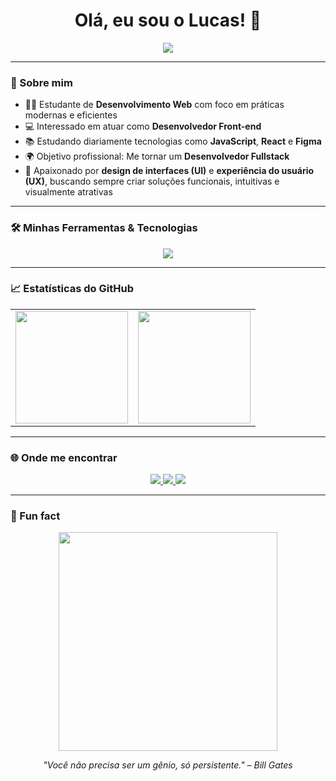 <h1 align="center">Olá, eu sou o Lucas! 👋</h1>

<p align="center">
  <img src="https://readme-typing-svg.herokuapp.com?font=Fira+Code&size=22&pause=1000&color=00BFFF&center=true&vCenter=true&width=1100&lines=Especialista+em+Front-end+💻+e+Back-end+⚙️;Apaixonado+por+tecnologias+como+UX%2FUI+🎨;Comprometido+com+soluções+criativas+✨+e+eficientes+⚡;Meu+objetivo+é+criar+soluções+completas+e+lógicas+⚡,Unindo+design+🎨+com+desenvolvimento+web+🧠" />
</p>

---

### 💼 Sobre mim

- 👨‍🎓 Estudante de **Desenvolvimento Web** com foco em práticas modernas e eficientes  
- 💻 Interessado em atuar como **Desenvolvedor Front-end**  
- 📚 Estudando diariamente tecnologias como **JavaScript**, **React** e **Figma**  
- 🌍 Objetivo profissional: Me tornar um **Desenvolvedor Fullstack**  
- 🎨 Apaixonado por **design de interfaces (UI)** e **experiência do usuário (UX)**, buscando sempre criar soluções funcionais, intuitivas e visualmente atrativas  

---

### 🛠️ Minhas Ferramentas & Tecnologias

<p align="center">
  <img src="https://skillicons.dev/icons?i=html,css,js,react,figma,git,vscode" />
</p>

---

### 📈 Estatísticas do GitHub

<table align="center">
  <tr>
    <td><img height="180em" src="https://github-readme-stats.vercel.app/api?username=Lucas-tech-silva&show_icons=true&theme=tokyonight&count_private=true&hide_border=true"/></td>
    <td><img height="180em" src="https://github-readme-stats.vercel.app/api/top-langs/?username=Lucas-tech-silva&layout=compact&theme=tokyonight&hide_border=true"/></td>
  </tr>
</table>

---

### 🌐 Onde me encontrar

<p align="center">
  <a href="https://www.linkedin.com/in/seu-usuario" target="_blank">
    <img src="https://img.shields.io/badge/LinkedIn-0A66C2?style=for-the-badge&logo=linkedin&logoColor=white"/>
  </a>
  <a href="mailto:lucas_ferreira@yahoo.com">
    <img src="https://img.shields.io/badge/Yahoo%20Mail-6001D2?style=for-the-badge&logo=yahoo&logoColor=white"/>
  </a>
  <img src="https://img.shields.io/badge/(11)%2091234--5678-25D366?style=for-the-badge&logo=whatsapp&logoColor=white"/>
</p>

---

### 🎉 Fun fact

<p align="center">
  <img src="https://media.giphy.com/media/qgQUggAC3Pfv687qPC/giphy.gif" width="350" />
</p>

<p align="center">
  <i>"Você não precisa ser um gênio, só persistente." – Bill Gates</i>
</p>
